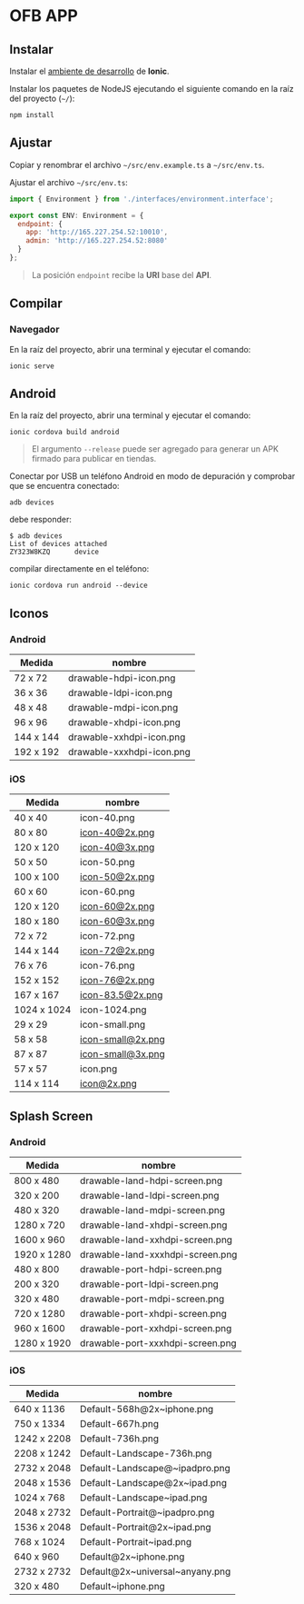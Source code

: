 # OFB APP

## Instalar

Instalar el [ambiente de desarrollo](https://gist.github.com/spardo6/1ba195e6f9c4f6f867ba460fdcbc93dd) de **Ionic**.

Instalar los paquetes de NodeJS ejecutando el siguiente comando en la raíz del proyecto (`~/`):

```shell
npm install
```

## Ajustar

Copiar y renombrar el archivo `~/src/env.example.ts` a `~/src/env.ts`.

Ajustar el archivo `~/src/env.ts`:

```js
import { Environment } from './interfaces/environment.interface';

export const ENV: Environment = {
  endpoint: {
    app: 'http://165.227.254.52:10010',
    admin: 'http://165.227.254.52:8080'
  }
};
```

> La posición `endpoint` recibe la **URI** base del **API**.

## Compilar

### Navegador

En la raíz del proyecto, abrir una terminal y ejecutar el comando:

```shell
ionic serve
```

## Android

En la raíz del proyecto, abrir una terminal y ejecutar el comando:

```shell
ionic cordova build android
```

> El argumento `--release` puede ser agregado para generar un APK firmado para publicar en tiendas.

Conectar por USB un teléfono Android en modo de depuración y comprobar que se encuentra conectado:

```shell
adb devices
```

debe responder:

```shell
$ adb devices
List of devices attached
ZY323W8KZQ      device
```

compilar directamente en el teléfono:

```shell
ionic cordova run android --device
```

## Iconos

### Android

| Medida    | nombre                    |
|-----------|---------------------------|
| 72 x 72   | drawable-hdpi-icon.png    |
| 36 x 36   | drawable-ldpi-icon.png    |
| 48 x 48   | drawable-mdpi-icon.png    |
| 96 x 96   | drawable-xhdpi-icon.png   |
| 144 x 144 | drawable-xxhdpi-icon.png  |
| 192 x 192 | drawable-xxxhdpi-icon.png |

### iOS

| Medida      | nombre            |
|-------------|-------------------|
| 40 x 40     | icon-40.png       |
| 80 x 80     | icon-40@2x.png    |
| 120 x 120   | icon-40@3x.png    |
| 50 x 50     | icon-50.png       |
| 100 x 100   | icon-50@2x.png    |
| 60 x 60     | icon-60.png       |
| 120 x 120   | icon-60@2x.png    |
| 180 x 180   | icon-60@3x.png    |
| 72 x 72     | icon-72.png       |
| 144 x 144   | icon-72@2x.png    |
| 76 x 76     | icon-76.png       |
| 152 x 152   | icon-76@2x.png    |
| 167 x 167   | icon-83.5@2x.png  |
| 1024 x 1024 | icon-1024.png     |
| 29 x 29     | icon-small.png    |
| 58 x 58     | icon-small@2x.png |
| 87 x 87     | icon-small@3x.png |
| 57 x 57     | icon.png          |
| 114 x 114   | icon@2x.png       |

## Splash Screen

### Android

| Medida      | nombre                           |
|-------------|----------------------------------|
| 800 x 480   | drawable-land-hdpi-screen.png    |
| 320 x 200   | drawable-land-ldpi-screen.png    |
| 480 x 320   | drawable-land-mdpi-screen.png    |
| 1280 x 720  | drawable-land-xhdpi-screen.png   |
| 1600 x 960  | drawable-land-xxhdpi-screen.png  |
| 1920 x 1280 | drawable-land-xxxhdpi-screen.png |
| 480 x 800   | drawable-port-hdpi-screen.png    |
| 200 x 320   | drawable-port-ldpi-screen.png    |
| 320 x 480   | drawable-port-mdpi-screen.png    |
| 720 x 1280  | drawable-port-xhdpi-screen.png   |
| 960 x 1600  | drawable-port-xxhdpi-screen.png  |
| 1280 x 1920 | drawable-port-xxxhdpi-screen.png |

### iOS

| Medida      | nombre                          |
|-------------|---------------------------------|
| 640 x 1136  | Default-568h@2x~iphone.png      |
| 750 x 1334  | Default-667h.png                |
| 1242 x 2208 | Default-736h.png                |
| 2208 x 1242 | Default-Landscape-736h.png      |
| 2732 x 2048 | Default-Landscape@~ipadpro.png  |
| 2048 x 1536 | Default-Landscape@2x~ipad.png   |
| 1024 x 768  | Default-Landscape~ipad.png      |
| 2048 x 2732 | Default-Portrait@~ipadpro.png   |
| 1536 x 2048 | Default-Portrait@2x~ipad.png    |
| 768 x 1024  | Default-Portrait~ipad.png       |
| 640 x 960   | Default@2x~iphone.png           |
| 2732 x 2732 | Default@2x~universal~anyany.png |
| 320 x 480   | Default~iphone.png              |
